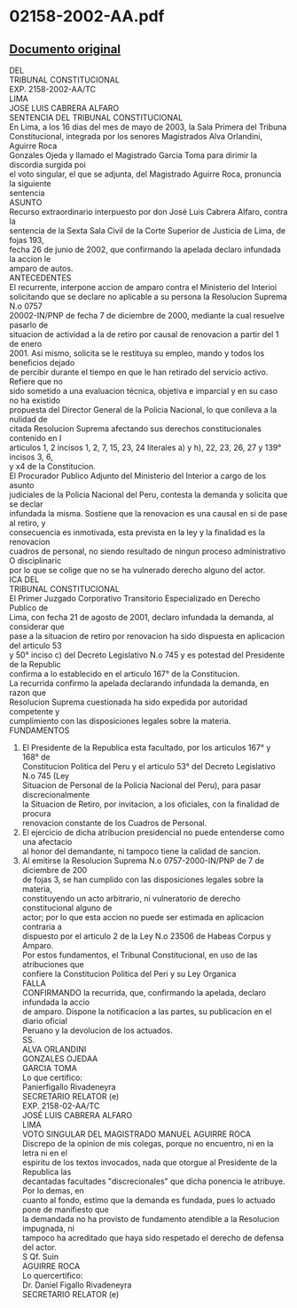 
02158-2002-AA.pdf
=================
  
[Documento original](https://tc.gob.pe/jurisprudencia/2003/02158-2002-AA.pdf)  
---  
DEL  
TRIBUNAL CONSTITUCIONAL  
EXP. 2158-2002-AA/TC  
LIMA  
JOSE LUIS CABRERA ALFARO  
SENTENCIA DEL TRIBUNAL CONSTITUCIONAL  
En Lima, a los 16 dias del mes de mayo de 2003, la Sala Primera del Tribuna  
Constitucional, integrada por los senores Magistrados Alva Orlandini, Aguirre Roca  
Gonzales Ojeda y llamado el Magistrado Garcia Toma para dirimir la discordia surgida poi  
el voto singular, el que se adjunta, del Magistrado Aguirre Roca, pronuncia la siguiente  
sentencia  
ASUNTO  
Recurso extraordinario interpuesto por don José Luis Cabrera Alfaro, contra la  
sentencia de la Sexta Sala Civil de la Corte Superior de Justicia de Lima, de fojas 193,  
fecha 26 de junio de 2002, que confirmando la apelada declaro infundada la accion le  
amparo de autos.  
ANTECEDENTES  
El recurrente, interpone accion de amparo contra el Ministerio del Interioi  
solicitando que se declare no aplicable a su persona la Resolucion Suprema N.o 0757  
20002-IN/PNP de fecha 7 de diciembre de 2000, mediante la cual resuelve pasarlo de  
situacion de actividad a la de retiro por causal de renovacion a partir del 1 de enero  
2001. Asi mismo, solicita se le restituya su empleo, mando y todos los beneficios dejado  
de percibir durante el tiempo en que le han retirado del servicio activo. Refiere que no  
sido sometido a una evaluacion técnica, objetiva e imparcial y en su caso no ha existido  
propuesta del Director General de la Policia Nacional, lo que conlleva a la nulidad de  
citada Resolucion Suprema afectando sus derechos constitucionales contenido en I  
articulos 1, 2 incisos 1, 2, 7, 15, 23, 24 literales a) y h), 22, 23, 26, 27 y 139° incisos 3, 6,  
y x4 de la Constitucion.  
El Procurador Publico Adjunto del Ministerio del Interior a cargo de los asunto  
judiciales de la Policia Nacional del Peru, contesta la demanda y solicita que se declar  
infundada la misma. Sostiene que la renovacion es una causal en si de pase al retiro, y  
consecuencia es inmotivada, esta prevista en la ley y la finalidad es la renovacion  
cuadros de personal, no siendo resultado de ningun proceso administrativo O disciplinaric  
por lo que se colige que no se ha vulnerado derecho alguno del actor.  
ICA DEL  
TRIBUNAL CONSTITUCIONAL  
El Primer Juzgado Corporativo Transitorio Especializado en Derecho Publico de  
Lima, con fecha 21 de agosto de 2001, declaro infundada la demanda, al considerar que  
pase a la situacion de retiro por renovacion ha sido dispuesta en aplicacion del articulo 53  
y 50° inciso c) del Decreto Legislativo N.o 745 y es potestad del Presidente de la Republic  
confirma a lo establecido en el articulo 167° de la Constitucion.  
La recurrida confirmo la apelada declarando infundada la demanda, en razon que  
Resolucion Suprema cuestionada ha sido expedida por autoridad competente y  
cumplimiento con las disposiciones legales sobre la materia.  
FUNDAMENTOS  
1. El Presidente de la Republica esta facultado, por los articulos 167° y 168° de  
Constitucion Politica del Peru y el articulo 53° del Decreto Legislativo N.o 745 (Ley  
Situacion de Personal de la Policia Nacional del Peru), para pasar discrecionalmente  
la Situacion de Retiro, por invitacion, a los oficiales, con la finalidad de procura  
renovacion constante de los Cuadros de Personal.  
2. El ejercicio de dicha atribucion presidencial no puede entenderse como una afectacio  
al honor del demandante, ni tampoco tiene la calidad de sancion.  
3. Al emitirse la Resolucion Suprema N.o 0757-2000-IN/PNP de 7 de diciembre de 200  
de fojas 3, se han cumplido con las disposiciones legales sobre la materia,  
constituyendo un acto arbitrario, ni vulneratorio de derecho constitucional alguno de  
actor; por lo que esta accion no puede ser estimada en aplicacion contraria a  
dispuesto por el articulo 2 de la Ley N.o 23506 de Habeas Corpus y Amparo.  
Por estos fundamentos, el Tribunal Constitucional, en uso de las atribuciones que  
confiere la Constitucion Politica del Peri y su Ley Organica  
FALLA  
CONFIRMANDO la recurrida, que, confirmando la apelada, declaro infundada la accio  
de amparo. Dispone la notificacion a las partes, su publicacion en el diario oficial  
Peruano y la devolucion de los actuados.  
SS.  
ALVA ORLANDINI  
GONZALES OJEDAA  
GARCIA TOMA  
Lo que certifico:  
Panierfigallo Rivadeneyra  
SECRETARIO RELATOR (e)  
EXP. 2158-02-AA/TC  
JOSÉ LUIS CABRERA ALFARO  
LIMA  
VOTO SINGULAR DEL MAGISTRADO MANUEL AGUIRRE ROCA  
Discrepo de la opinion de mis colegas, porque no encuentro, ni en la letra ni en el  
espiritu de los textos invocados, nada que otorgue al Presidente de la Republica las  
decantadas facultades "discrecionales" que dicha ponencia le atribuye. Por lo demas, en  
cuanto al fondo, estimo que la demanda es fundada, pues lo actuado pone de manifiesto que  
la demandada no ha provisto de fundamento atendible a la Resolucion impugnada, ni  
tampoco ha acreditado que haya sido respetado el derecho de defensa del actor.  
S Qf. Suin  
AGUIRRE ROCA  
Lo quercertifico:  
Dr. Daniel Figallo Rivadeneyra  
SECRETARIO RELATOR (e)